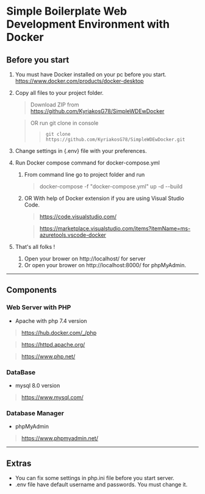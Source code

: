 # Simple Boilerplate Web Development Environment with Docker

## Before you start

1. You must have Docker installed on your pc before you start.
   https://www.docker.com/products/docker-desktop
1. Copy all files to your project folder.
    > Download ZIP from https://github.com/KyriakosG78/SimpleWDEwDocker
                                             
    > OR run git clone in console
    >>`git clone https://github.com/KyriakosG78/SimpleWDEwDocker.git`                                                                                                                                                            

1. Change settings in {.env} file with your preferences.
1. Run Docker compose command for docker-compose.yml
   1. From command line go to project folder and run
      >docker-compose -f "docker-compose.yml" up -d --build
   1. OR With help of Docker extension if you are using Visual Studio Code.
        > https://code.visualstudio.com/
        
        >https://marketplace.visualstudio.com/items?itemName=ms-azuretools.vscode-docker
1. That's all folks !
    1. Open your brower on http://localhost/ for server
    1. Or open your brower on http://localhost:8000/ for phpMyAdmin.
---
## Components

### Web Server with PHP

- Apache with php 7.4 version
>https://hub.docker.com/_/php

>https://httpd.apache.org/

>https://www.php.net/

### DataBase

- mysql 8.0 version 
>https://www.mysql.com/

### Database Manager

- phpMyAdmin 
>https://www.phpmyadmin.net/

---
## Extras

- You can fix some settings in php.ini file before you start server.
- .env file have default username and passwords. You must change  it.